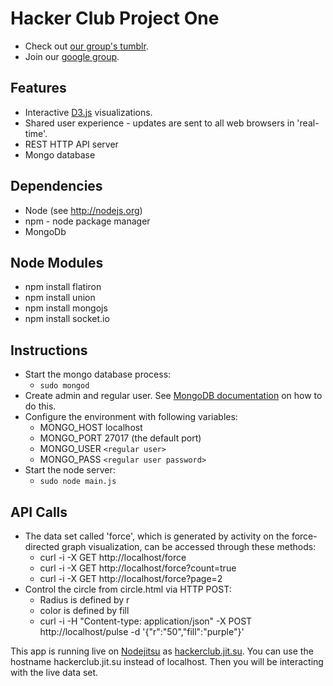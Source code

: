 Hacker Club Project One
=======================
* Check out [our group's tumblr](http://mainehackerclub.tumblr.com).
* Join our [google group](https://groups.google.com/forum/?fromgroups#!forum/maine-hacker-club).

Features
--------
* Interactive [D3.js](http://d3js.org) visualizations.
* Shared user experience - updates are sent to all web browsers in 'real-time'.
* REST HTTP API server
* Mongo database

Dependencies
------------
* Node (see http://nodejs.org)
* npm - node package manager
* MongoDb
 
Node Modules
------------
* npm install flatiron
* npm install union
* npm install mongojs
* npm install socket.io

Instructions
------------
* Start the mongo database process:
  * `sudo mongod`
* Create admin and regular user.  See [MongoDB documentation](http://www.mongodb.org/display/DOCS/Security+and+Authentication) on how to do this.
* Configure the environment with following variables:
  * MONGO_HOST localhost
  * MONGO_PORT 27017 (the default port)
  * MONGO_USER `<regular user>`
  * MONGO_PASS `<regular user password>`
* Start the node server:
  * `sudo node main.js`

API Calls 
---------
* The data set called 'force', which is generated by activity on the force-directed graph visualization, can be accessed through these methods:
  * curl -i -X GET http://localhost/force
  * curl -i -X GET http://localhost/force?count=true
  * curl -i -X GET http://localhost/force?page=2
* Control the circle from circle.html via HTTP POST:
  * Radius is defined by r
  * color is defined by fill
  * curl -i -H "Content-type: application/json" -X POST http://localhost/pulse -d '{"r":"50","fill":"purple"}'

This app is running live on [Nodejitsu](http://nodejit.su) as [hackerclub.jit.su](http://hackerclub.jit.su).  You can use the hostname hackerclub.jit.su instead of localhost.  Then you will be interacting with the live data set.
